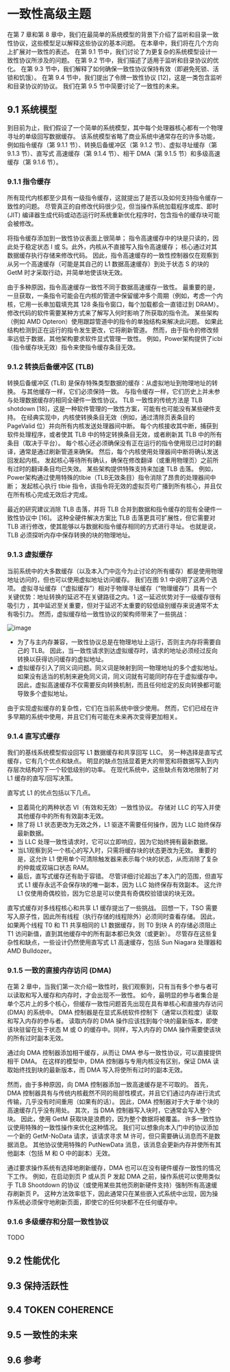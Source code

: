 # 一致性高级主题
在第 7 章和第 8 章中，我们在最简单的系统模型的背景下介绍了监听和目录一致性协议，这些模型足以解释这些协议的基本问题。 在本章中，我们将在几个方向上扩展对一致性的表述。 在第 9.1 节中，我们讨论了为更复杂的系统模型设计一致性协议所涉及的问题。 在第 9.2 节中，我们描述了适用于监听和目录协议的优化。 在第 9.3 节中，我们解释了如何确保一致性协议保持有效（即避免死锁、活锁和饥饿）。 在第 9.4 节中，我们提出了令牌一致性协议 [12]，这是一类包含监听和目录协议的协议。 我们在第 9.5 节中简要讨论了一致性的未来。

## 9.1 系统模型
到目前为止，我们假设了一个简单的系统模型，其中每个处理器核心都有一个物理寻址的单级回写数据缓存。 该系统模型省略了商业系统中通常存在的许多功能，例如指令缓存（第 9.1.1 节）、转换后备缓冲区（第 9.1.2 节）、虚拟寻址缓存（第 9.1.3 节）、直写式 高速缓存（第 9.1.4 节）、相干 DMA（第 9.1.5 节）和多级高速缓存（第 9.1.6 节）。

### 9.1.1 指令缓存
所有现代内核都至少具有一级指令缓存，这就提出了是否以及如何支持指令缓存一致性的问题。 尽管真正的自修改代码很少见，但当操作系统加载程序或库、即时 (JIT) 编译器生成代码或动态运行时系统重新优化程序时，包含指令的缓存块可能会被修改。

将指令缓存添加到一致性协议表面上很简单； 指令高速缓存中的块是只读的，因此处于稳定状态 I 或 S。此外，内核从不直接写入指令高速缓存； 核心通过对其数据缓存执行存储来修改代码。 因此，指令高速缓存的一致性控制器仅在观察到从另一个高速缓存（可能是其自己的 L1 数据高速缓存）到处于状态 S 的块的 GetM 时才采取行动，并简单地使该块无效。

由于多种原因，指令高速缓存一致性不同于数据高速缓存一致性。 最重要的是，一旦获取，一条指令可能会在内核的管道中保留缓冲多个周期（例如，考虑一个内核，它用一长串加载填充其 128 条指令窗口，每个加载都会一直错过到 DRAM）。 修改代码的软件需要某种方式来了解写入何时影响了所获取的指令流。 某些架构（例如 AMD Opteron）使用跟踪管道中的指令的单独结构来解决此问题。 如果此结构检测到正在运行的指令发生更改，它将刷新管道。 然而，由于指令的修改频率远低于数据，其他架构要求软件显式管理一致性。 例如，Power架构提供了icbi（指令缓存块无效）指令来使指令缓存条目无效。

### 9.1.2 转换后备缓冲区 (TLB)
转换后备缓冲区 (TLB) 是保存特殊类型数据的缓存：从虚拟地址到物理地址的转换。 与其他缓存一样，它们必须保持一致。 与指令缓存一样，它们历史上并未参与处理数据缓存的相同全硬件一致性协议。 TLB 一致性的传统方法是 TLB shotdown [18]，这是一种软件管理的一致性方案，可能有也可能没有某些硬件支持。 在经典实现中，内核使转换条目无效（例如，通过清除页表条目的 PageValid 位）并向所有内核发送处理器间中断。 每个内核接收其中断，捕获到软件处理程序，或者使其 TLB 中的特定转换条目无效，或者刷新其 TLB 中的所有条目（取决于平台）。 每个核心还必须确保没有正在运行的指令使用现已过时的翻译，通常是通过刷新管道来确保。 然后，每个内核使用处理器间中断将确认发送回发起内核。 发起核心等待所有确认，确保在修改翻译（或重用物理页）之前所有过时的翻译条目均已失效。 某些架构提供特殊支持来加速 TLB 击落。 例如，Power架构通过使用特殊的tlbie（TLB无效条目）指令消除了昂贵的处理器间中断； 发起核心执行 tlbie 指令，该指令将无效的虚拟页号广播到所有核心，并且仅在所有核心完成无效后才完成。

最近的研究建议消除 TLB 击落，并将 TLB 合并到数据和指令缓存的现有全硬件一致性协议中 [16]。 这种全硬件解决方案比 TLB 击落更具可扩展性，但它需要对 TLB 进行修改，使其能够以与数据和指令缓存相同的方式进行寻址。 也就是说，TLB 必须探听内存中保存转换的块的物理地址。

### 9.1.3 虚拟缓存
当前系统中的大多数缓存（以及本入门中迄今为止讨论的所有缓存）都是使用物理地址访问的，但也可以使用虚拟地址访问缓存。 我们在图 9.1 中说明了这两个选项。 虚拟寻址缓存（“虚拟缓存”）相对于物理寻址缓存（“物理缓存”）具有一个关键优势：地址转换的延迟不在关键路径之内。1 这一延迟优势对于一级缓存很有吸引力 ，其中延迟至关重要，但对于延迟不太重要的较低级别缓存来说通常不太有吸引力。 然而，虚拟缓存给一致性协议的架构师带来了一些挑战：

![image](https://github.com/kaitoukito/A-Primer-on-Memory-Consistency-and-Cache-Coherence/assets/34410167/3e6c9610-4629-46c9-b356-2a1fddf4ebf9)

* 为了与主内存兼容，一致性协议总是在物理地址上运行，否则主内存将需要自己的 TLB。 因此，当一致性请求到达虚拟缓存时，请求的地址必须经过反向转换以获得访问缓存的虚拟地址。
* 虚拟缓存引入了同义词问题。同义词是映射到同一物理地址的多个虚拟地址。 如果没有适当的机制来避免同义词，同义词就有可能同时存在于虚拟缓存中。 因此，虚拟高速缓存不仅需要反向转换机制，而且任何给定的反向转换都可能导致多个虚拟地址。

由于实现虚拟缓存的复杂性，它们在当前系统中很少使用。 然而，它们已经在许多早期的系统中使用，并且它们有可能在未来再次变得更加相关。

### 9.1.4 直写式缓存
我们的基线系统模型假设回写 L1 数据缓存和共享回写 LLC。 另一种选择是直写式缓存，它有几个优点和缺点。 明显的缺点包括显着更大的带宽和将数据写入到内存层次结构的下一个较低级别的功率。 在现代系统中，这些缺点有效地限制了对 L1 缓存的直写/回写决策。

直写式 L1 的优点包括以下几点。

* 显着简化的两种状态 VI（有效和无效）一致性协议。 存储对 LLC 的写入并使其他缓存中的所有有效副本无效。
* 除了将 L1 状态更改为无效之外，L1 驱逐不需要任何操作，因为 LLC 始终保存最新数据。
* 当 LLC 处理一致性请求时，它可以立即响应，因为它始终拥有最新数据。
* 当L1观察到另一个核心的写入时，只需将缓存块的状态更改为无效。 重要的是，这允许 L1 使用单个可清除触发器来表示每个块的状态，从而消除了复杂的仲裁或双端口状态 RAM。
* 最后，直写式缓存还有助于容错。 尽管详细讨论超出了本入门的范围，但直写式 L1 缓存永远不会保存块的唯一副本，因为 LLC 始终保存有效副本。 这允许 L1 仅使用奇偶校验，因为它总是可以使具有奇偶校验错误的块无效。

直写式缓存对多线程核心和共享 L1 缓存提出了一些挑战。 回想一下，TSO 需要写入原子性，因此所有线程（执行存储的线程除外）必须同时查看存储。 因此，如果两个线程 T0 和 T1 共享相同的 L1 数据缓存，则 T0 到块 A 的存储必须阻止 T1 访问新值，直到其他缓存中的所有副本都已失效（或更新）。 尽管存在这些复杂性和缺点，一些设计仍然使用直写式 L1 高速缓存，包括 Sun Niagara 处理器和 AMD Bulldozer。

### 9.1.5 一致的直接内存访问 (DMA)
在第 2 章中，当我们第一次介绍一致性时，我们观察到，只有当有多个参与者可以读取和写入缓存和内存时，才会出现不一致性。 如今，最明显的参与者集合是单个芯片上的多个核心，但缓存一致性问题首先出现在具有单核心和直接内存访问 (DMA) 的系统中。 DMA 控制器是在显式系统软件控制下（通常以页粒度）读取和写入内存的参与者。 读取内存的 DMA 操作应该找到每个块的最新版本，即使该块驻留在处于状态 M 或 O 的缓存中。同样，写入内存的 DMA 操作需要使该块的所有过时副本无效。

通过向 DMA 控制器添加相干缓存，从而让 DMA 参与一致性协议，可以直接提供相干 DMA。 在这样的模型中，DMA 控制器与专用内核没有区别，保证 DMA 读取始终找到块的最新版本，而 DMA 写入将使所有过时的副本无效。

然而，由于多种原因，向 DMA 控制器添加一致高速缓存是不可取的。 首先，DMA 控制器具有与传统内核截然不同的局部性模式，并且它们通过内存进行流式传输，几乎没有时间重用（如果有的话）。 因此，DMA 控制器对于大于单个块的高速缓存几乎没有用处。 其次，当 DMA 控制器写入块时，它通常会写入整个块。 因此，使用 GetM 获取块是浪费的，因为整个数据将被覆盖。 许多一致性协议使用特殊的一致性操作来优化这种情况。 我们可以想象向本入门中的协议添加一个新的 GetM-NoData 请求，该请求寻求 M 许可，但只需要确认消息而不是数据消息。 其他协议使用特殊的 PutNewData 消息，该消息会更新内存并使所有其他副本（包括 M 和 O 中的副本）无效。

通过要求操作系统有选择地刷新缓存，DMA 也可以在没有硬件缓存一致性的情况下工作。 例如，在启动到页 P 或从页 P 发起 DMA 之前，操作系统可以使用类似于 TLB Shootdown 的协议（或使用某些其他页刷新硬件支持）强制所有高速缓存刷新页 P。 这种方法效率低下，因此通常只在某些嵌入式系统中出现，因为操作系统必须保守地刷新页面，即使它的任何块都不在任何缓存中。

### 9.1.6 多级缓存和分层一致性协议
TODO

## 9.2 性能优化

## 9.3 保持活跃性

## 9.4 TOKEN COHERENCE

## 9.5 一致性的未来

## 9.6 参考
